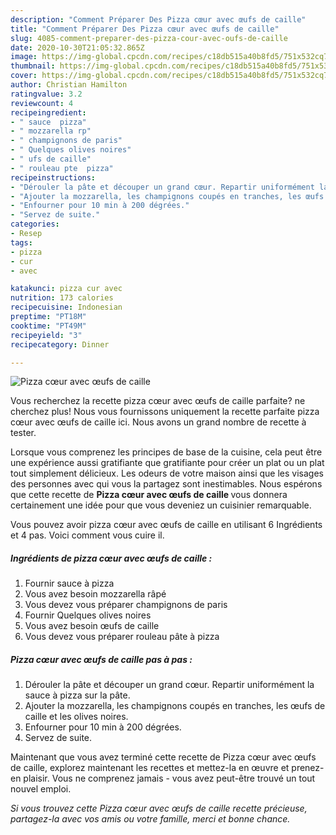 ```yaml
---
description: "Comment Préparer Des Pizza cœur avec œufs de caille"
title: "Comment Préparer Des Pizza cœur avec œufs de caille"
slug: 4085-comment-preparer-des-pizza-cour-avec-oufs-de-caille
date: 2020-10-30T21:05:32.865Z
image: https://img-global.cpcdn.com/recipes/c18db515a40b8fd5/751x532cq70/pizza-coeur-avec-oeufs-de-caille-photo-principale-de-la-recette.jpg
thumbnail: https://img-global.cpcdn.com/recipes/c18db515a40b8fd5/751x532cq70/pizza-coeur-avec-oeufs-de-caille-photo-principale-de-la-recette.jpg
cover: https://img-global.cpcdn.com/recipes/c18db515a40b8fd5/751x532cq70/pizza-coeur-avec-oeufs-de-caille-photo-principale-de-la-recette.jpg
author: Christian Hamilton
ratingvalue: 3.2
reviewcount: 4
recipeingredient:
- " sauce  pizza"
- " mozzarella rp"
- " champignons de paris"
- " Quelques olives noires"
- " ufs de caille"
- " rouleau pte  pizza"
recipeinstructions:
- "Dérouler la pâte et découper un grand cœur. Repartir uniformément la sauce à pizza sur la pâte."
- "Ajouter la mozzarella, les champignons coupés en tranches, les œufs de caille et les olives noires."
- "Enfourner pour 10 min à 200 dégrées."
- "Servez de suite."
categories:
- Resep
tags:
- pizza
- cur
- avec

katakunci: pizza cur avec 
nutrition: 173 calories
recipecuisine: Indonesian
preptime: "PT18M"
cooktime: "PT49M"
recipeyield: "3"
recipecategory: Dinner

---
```



![Pizza cœur avec œufs de caille](https://img-global.cpcdn.com/recipes/c18db515a40b8fd5/751x532cq70/pizza-coeur-avec-oeufs-de-caille-photo-principale-de-la-recette.jpg)

Vous recherchez la recette pizza cœur avec œufs de caille parfaite? ne cherchez plus! Nous vous fournissons uniquement la recette parfaite pizza cœur avec œufs de caille ici. Nous avons un grand nombre de recette à tester.

Lorsque vous comprenez les principes de base de la cuisine, cela peut être une expérience aussi gratifiante que gratifiante pour créer un plat ou un plat tout simplement délicieux. Les odeurs de votre maison ainsi que les visages des personnes avec qui vous la partagez sont inestimables. Nous espérons que cette recette de <strong> Pizza cœur avec œufs de caille </strong> vous donnera certainement une idée pour que vous deveniez un cuisinier remarquable.

<!--inarticleads1-->

Vous pouvez avoir pizza cœur avec œufs de caille en utilisant 6 Ingrédients et 4 pas. Voici comment vous cuire il.

##### Ingrédients de pizza cœur avec œufs de caille :

1. Fournir  sauce à pizza
1. Vous avez besoin  mozzarella râpé
1. Vous devez vous préparer  champignons de paris
1. Fournir  Quelques olives noires
1. Vous avez besoin  œufs de caille
1. Vous devez vous préparer  rouleau pâte à pizza




<!--inarticleads2-->

##### Pizza cœur avec œufs de caille pas à pas :

1. Dérouler la pâte et découper un grand cœur. Repartir uniformément la sauce à pizza sur la pâte.
1. Ajouter la mozzarella, les champignons coupés en tranches, les œufs de caille et les olives noires.
1. Enfourner pour 10 min à 200 dégrées.
1. Servez de suite.




<!--inarticleads1-->

<p>
Maintenant que vous avez terminé cette recette de Pizza cœur avec œufs de caille, explorez maintenant les recettes et mettez-la en œuvre et prenez-en plaisir. Vous ne comprenez jamais - vous avez peut-être trouvé un tout nouvel emploi.
</p>

<p>
<i>Si vous trouvez cette Pizza cœur avec œufs de caille recette précieuse, partagez-la avec vos amis ou votre famille, merci et bonne chance.</i>
</p>
